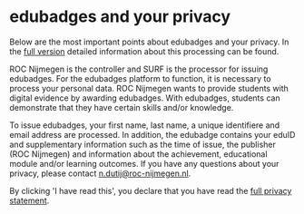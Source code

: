 # edubadges and your privacy

Below are the most important points about edubadges and your privacy. In the [full version](https://raw.githubusercontent.com/edubadges/privacy/master/mbo/roc-nijmegen/edubadges-formal-text-en.md) detailed information about this processing can be found.

ROC Nijmegen is the controller and SURF is the processor for issuing edubadges. For the edubadges platform to function, it is necessary to process your personal data. ROC Nijmegen wants to provide students with digital evidence by awarding edubadges. With edubadges, students can demonstrate that they have certain skills and/or knowledge.

To issue edubadges, your first name, last name, a unique identifiere and email address are processed. In addition, the edubadge contains your eduID and supplementary information such as the time of issue, the publisher (ROC Nijmegen) and information about the achievement, educational module and/or learning outcomes. If you have any questions about your privacy, please contact [n.dutij@roc-nijmegen.nl](mailto:n.dutij@roc-nijmegen.nl). 

By clicking 'I have read this', you declare that you have read the [full privacy statement](https://raw.githubusercontent.com/edubadges/privacy/master/mbo/roc-nijmegen/edubadges-formal-text-en.md).
